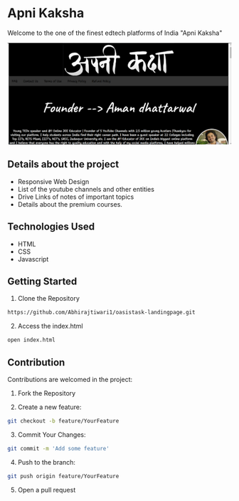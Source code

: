 # Apni Kaksha
Welcome to the one of the finest edtech platforms of India "Apni Kaksha"

![Cover Image](./apnikaksha.png)
## Details about the project
<ul>
  <li>Responsive Web Design</li>
  <li>List of the youtube channels and other entities</li>
  <li>Drive Links of notes of important topics</li>
  <li>Details about the premium courses.</li>
</ul>

## Technologies Used
<ul>
  <li>HTML</li>
  <li>CSS</li>
  <li>Javascript</li>
</ul> 

## Getting Started
1. Clone the Repository
```sh
https://github.com/Abhirajtiwari1/oasistask-landingpage.git
```
2.  Access the index.html
```sh
open index.html
```

## Contribution
Contributions are welcomed in the project:

1. Fork the Repository

2. Create a new feature:
```sh
git checkout -b feature/YourFeature
```

3. Commit Your Changes:
```sh
git commit -m 'Add some feature'
```

4. Push to the branch:
```sh
git push origin feature/YourFeature
```

5. Open a pull request
